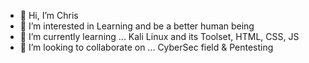 - 👋 Hi, I’m Chris
- 👀 I’m interested in Learning and be a better human being
- 🌱 I’m currently learning ... Kali Linux and its Toolset, HTML, CSS, JS
- 💞️ I’m looking to collaborate on ... CyberSec field & Pentesting

<!---
Naddeist/Naddeist is a ✨ special ✨ repository because its `README.md` (this file) appears on your GitHub profile.
You can click the Preview link to take a look at your changes.
--->
